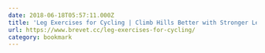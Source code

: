 ```yaml
---
date: 2018-06-18T05:57:11.000Z
title: 'Leg Exercises for Cycling | Climb Hills Better with Stronger Legs'
url: https://www.brevet.cc/leg-exercises-for-cycling/
category: bookmark
---
```

